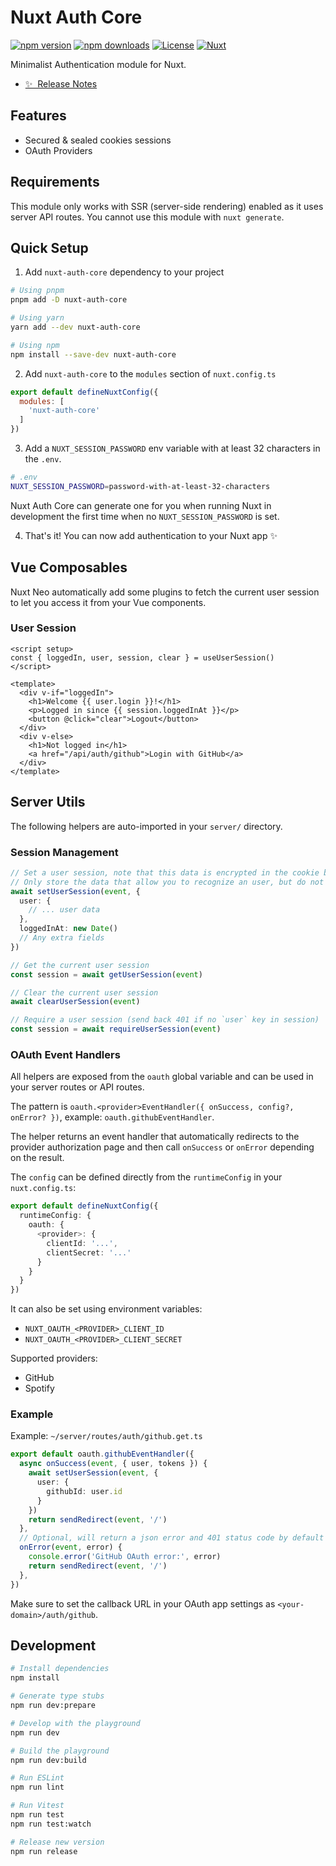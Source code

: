 # Nuxt Auth Core

[![npm version][npm-version-src]][npm-version-href]
[![npm downloads][npm-downloads-src]][npm-downloads-href]
[![License][license-src]][license-href]
[![Nuxt][nuxt-src]][nuxt-href]

Minimalist Authentication module for Nuxt.

- [✨ &nbsp;Release Notes](/CHANGELOG.md)
<!-- - [🏀 Online playground](https://stackblitz.com/github/your-org/nuxt-auth-core?file=playground%2Fapp.vue) -->
<!-- - [📖 &nbsp;Documentation](https://example.com) -->

## Features

- Secured & sealed cookies sessions
- OAuth Providers

## Requirements

This module only works with SSR (server-side rendering) enabled as it uses server API routes. You cannot use this module with `nuxt generate`.

## Quick Setup

1. Add `nuxt-auth-core` dependency to your project

```bash
# Using pnpm
pnpm add -D nuxt-auth-core

# Using yarn
yarn add --dev nuxt-auth-core

# Using npm
npm install --save-dev nuxt-auth-core
```

2. Add `nuxt-auth-core` to the `modules` section of `nuxt.config.ts`

```js
export default defineNuxtConfig({
  modules: [
    'nuxt-auth-core'
  ]
})
```

3. Add a `NUXT_SESSION_PASSWORD` env variable with at least 32 characters in the `.env`.

```bash
# .env
NUXT_SESSION_PASSWORD=password-with-at-least-32-characters
```

Nuxt Auth Core can generate one for you when running Nuxt in development the first time when no `NUXT_SESSION_PASSWORD` is set.

4. That's it! You can now add authentication to your Nuxt app ✨

## Vue Composables

Nuxt Neo automatically add some plugins to fetch the current user session to let you access it from your Vue components.

### User Session

```vue
<script setup>
const { loggedIn, user, session, clear } = useUserSession()
</script>

<template>
  <div v-if="loggedIn">
    <h1>Welcome {{ user.login }}!</h1>
    <p>Logged in since {{ session.loggedInAt }}</p>
    <button @click="clear">Logout</button>
  </div>
  <div v-else>
    <h1>Not logged in</h1>
    <a href="/api/auth/github">Login with GitHub</a>
  </div>
</template>
```

## Server Utils

The following helpers are auto-imported in your `server/` directory.

### Session Management

```ts
// Set a user session, note that this data is encrypted in the cookie but can be decrypted with an API call
// Only store the data that allow you to recognize an user, but do not store sensitive data
await setUserSession(event, {
  user: {
    // ... user data
  },
  loggedInAt: new Date()
  // Any extra fields
})

// Get the current user session
const session = await getUserSession(event)

// Clear the current user session
await clearUserSession(event)

// Require a user session (send back 401 if no `user` key in session)
const session = await requireUserSession(event)
```

### OAuth Event Handlers

All helpers are exposed from the `oauth` global variable and can be used in your server routes or API routes.

The pattern is `oauth.<provider>EventHandler({ onSuccess, config?, onError? })`, example: `oauth.githubEventHandler`.

The helper returns an event handler that automatically redirects to the provider authorization page and then call `onSuccess` or `onError` depending on the result.

The `config` can be defined directly from the `runtimeConfig` in your `nuxt.config.ts`:

```ts
export default defineNuxtConfig({
  runtimeConfig: {
    oauth: {
      <provider>: {
        clientId: '...',
        clientSecret: '...'
      }
    }
  }
})
```

It can also be set using environment variables:
- `NUXT_OAUTH_<PROVIDER>_CLIENT_ID`
- `NUXT_OAUTH_<PROVIDER>_CLIENT_SECRET`

Supported providers:
- GitHub
- Spotify

### Example

Example: `~/server/routes/auth/github.get.ts`

```ts
export default oauth.githubEventHandler({
  async onSuccess(event, { user, tokens }) {
    await setUserSession(event, {
      user: {
        githubId: user.id
      }
    })
    return sendRedirect(event, '/')
  },
  // Optional, will return a json error and 401 status code by default
  onError(event, error) {
    console.error('GitHub OAuth error:', error)
    return sendRedirect(event, '/')
  },
})
```

Make sure to set the callback URL in your OAuth app settings as `<your-domain>/auth/github`.


## Development

```bash
# Install dependencies
npm install

# Generate type stubs
npm run dev:prepare

# Develop with the playground
npm run dev

# Build the playground
npm run dev:build

# Run ESLint
npm run lint

# Run Vitest
npm run test
npm run test:watch

# Release new version
npm run release
```

<!-- Badges -->
[npm-version-src]: https://img.shields.io/npm/v/nuxt-auth-core/latest.svg?style=flat&colorA=18181B&colorB=28CF8D
[npm-version-href]: https://npmjs.com/package/nuxt-auth-core

[npm-downloads-src]: https://img.shields.io/npm/dm/nuxt-auth-core.svg?style=flat&colorA=18181B&colorB=28CF8D
[npm-downloads-href]: https://npmjs.com/package/nuxt-auth-core

[license-src]: https://img.shields.io/npm/l/nuxt-auth-core.svg?style=flat&colorA=18181B&colorB=28CF8D
[license-href]: https://npmjs.com/package/nuxt-auth-core

[nuxt-src]: https://img.shields.io/badge/Nuxt-18181B?logo=nuxt.js
[nuxt-href]: https://nuxt.com
